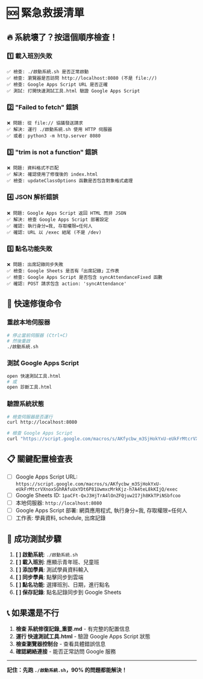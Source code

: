# 🆘 緊急救援清單

## 🔥 系統壞了？按這個順序檢查！

### **1️⃣ 載入班別失敗**
```
✅ 檢查: ./啟動系統.sh 是否正常啟動
✅ 檢查: 瀏覽器是否訪問 http://localhost:8080 (不是 file://)
✅ 檢查: Google Apps Script URL 是否正確
✅ 測試: 打開快速測試工具.html 驗證 Google Apps Script
```

### **2️⃣ "Failed to fetch" 錯誤**
```
❌ 問題: 從 file:// 協議發送請求
✅ 解決: 運行 ./啟動系統.sh 使用 HTTP 伺服器
✅ 或者: python3 -m http.server 8080
```

### **3️⃣ "trim is not a function" 錯誤**
```
❌ 問題: 資料格式不匹配
✅ 解決: 確認使用了修復後的 index.html
✅ 檢查: updateClassOptions 函數是否包含對象格式處理
```

### **4️⃣ JSON 解析錯誤**
```
❌ 問題: Google Apps Script 返回 HTML 而非 JSON
✅ 解決: 檢查 Google Apps Script 部署設定
✅ 確認: 執行身分=我, 存取權限=任何人
✅ 確認: URL 以 /exec 結尾 (不是 /dev)
```

### **5️⃣ 點名功能失敗**
```
❌ 問題: 出席記錄同步失敗
✅ 檢查: Google Sheets 是否有「出席記錄」工作表
✅ 檢查: Google Apps Script 是否包含 syncAttendanceFixed 函數
✅ 確認: POST 請求包含 action: 'syncAttendance'
```

## 🔧 **快速修復命令**

### **重啟本地伺服器**
```bash
# 停止當前伺服器 (Ctrl+C)
# 然後重啟
./啟動系統.sh
```

### **測試 Google Apps Script**
```bash
open 快速測試工具.html
# 或
open 診斷工具.html
```

### **驗證系統狀態**
```bash
# 檢查伺服器是否運行
curl http://localhost:8080

# 檢查 Google Apps Script
curl "https://script.google.com/macros/s/AKfycbw_m3SjHokYxU-eUkFrMtcrVXnoxSGhRAfuUxYDt6P81UwmxcMrkKjz-h7A4teL8kKIjQ/exec?action=getClasses"
```

## 📋 **關鍵配置檢查表**

- [ ] Google Apps Script URL: `https://script.google.com/macros/s/AKfycbw_m3SjHokYxU-eUkFrMtcrVXnoxSGhRAfuUxYDt6P81UwmxcMrkKjz-h7A4teL8kKIjQ/exec`
- [ ] Google Sheets ID: `1paCFt-QxJ3HjTrA4lOnZFQjuw2I7jh8KkTPiNSbfcoo`
- [ ] 本地伺服器: `http://localhost:8080`
- [ ] Google Apps Script 部署: 網頁應用程式, 執行身分=我, 存取權限=任何人
- [ ] 工作表: 學員資料, schedule, 出席記錄

## 🎯 **成功測試步驟**

1. **[ ] 啟動系統**: `./啟動系統.sh`
2. **[ ] 載入班別**: 應顯示青年班、兒童班
3. **[ ] 添加學員**: 測試學員資料輸入
4. **[ ] 同步學員**: 點擊同步到雲端
5. **[ ] 點名功能**: 選擇班別、日期，進行點名
6. **[ ] 保存記錄**: 點名記錄同步到 Google Sheets

## 📞 **如果還是不行**

1. **檢查 系統修復記錄_重要.md** - 有完整的配置信息
2. **運行 快速測試工具.html** - 驗證 Google Apps Script 狀態
3. **檢查瀏覽器控制台** - 查看具體錯誤信息
4. **確認網絡連接** - 能否正常訪問 Google 服務

---

**記住：先跑 `./啟動系統.sh`，90% 的問題都能解決！** 